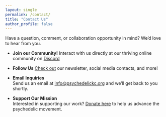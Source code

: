 ```yaml
---
layout: single
permalink: /contact/
title: "Contact Us"
author_profile: false
---
```

Have a question, comment, or collaboration opportunity in mind? We’d love to hear from you.

- **Join our Community!**
  Interact with us directly at our thriving online community on [Discord](https://discord.gg/YHGye5YGYp)

- **Follow Us**
  [Check out](https://links.psychedelickc.org) our newsletter, social media contacts, and more!

- **Email Inquiries**  
  Send us an email at [info@psychedelickc.org](mailto:info@psychedelickc.org) and we’ll get back to you shortly.

- **Support Our Mission**  
  Interested in supporting our work? [Donate here](https://givebutter.com/pskc) to help us advance the psychedelic movement.
